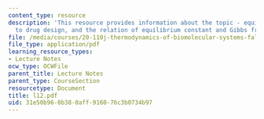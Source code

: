 ```yaml
---
content_type: resource
description: 'This resource provides information about the topic - equilibrium: application
  to drug design, and the relation of equilibrium constant and Gibbs free energy.'
file: /media/courses/20-110j-thermodynamics-of-biomolecular-systems-fall-2005/31e50b960b380aff916076c3b0734b97_l12.pdf
file_type: application/pdf
learning_resource_types:
- Lecture Notes
ocw_type: OCWFile
parent_title: Lecture Notes
parent_type: CourseSection
resourcetype: Document
title: l12.pdf
uid: 31e50b96-0b38-0aff-9160-76c3b0734b97
---
```

